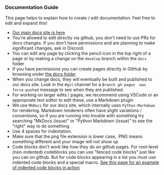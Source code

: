 ### Documentation Guide

This page helps to explain how to create / edit documentation. Feel free to edit and expand this!

* [Our main docs site is here](https://unitystation.github.io/unitystation/)
* You're allowed to edit directly via github, you don't need to use PRs for docs changes. If you don't have permissions and are
planning to make significant changes, ask in Discord.
* You can edit any page by clicking the pencil icon in the top right of a page or by 
making a change on the `develop` branch within the `docs` folder
* If you have permissions you can create pages directly in GitHub by browsing under [the docs folder](https://github.com/unitystation/unitystation/tree/develop/docs)
* When you change docs, they will eventually be built and published to our docs site. Look in the `#git` channel for a `Branch gh-pages 
was force-pushed` message to see when they are published.
* For working on larger edits / pages, we recommend using VSCode or an appropriate text editor to edit these, use a Markdown plugin 
* We use `MkDocs` for our docs site, which internally uses `Python-Markdown` for rendering. Markdown renderers often have slight variations / 
conventions, so if you are running into trouble with something try searching "MkDocs (issue)" or "Python Markdown (issue)" to see the "right" way
to do something.
* Use 4 spaces for indentation.
* Make sure that the png file extension is lower case, .PNG means something different and your image will not show up
* Code blocks don't work like how they do on github pages. For root-level (non-indented) codeblocks you can use "fenced code blocks" just like you can on github. But for code blocks appearing in a list you must use indented code blocks and a special macro. [See this page for an example of indented code blocks in action](https://raw.githubusercontent.com/unitystation/unitystation/develop/docs/development/SyncVar-Best-Practices-for-Easy-Networking.md)
